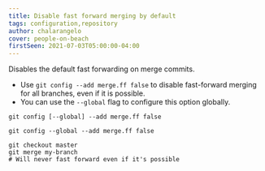 ```yaml
---
title: Disable fast forward merging by default
tags: configuration,repository
author: chalarangelo
cover: people-on-beach
firstSeen: 2021-07-03T05:00:00-04:00
---
```


Disables the default fast forwarding on merge commits.

- Use `git config --add merge.ff false` to disable fast-forward merging for all branches, even if it is possible.
- You can use the `--global` flag to configure this option globally.

```shell
git config [--global] --add merge.ff false
```

```shell
git config --global --add merge.ff false

git checkout master
git merge my-branch
# Will never fast forward even if it's possible
```

